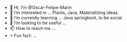 - 👋 Hi, I’m @Oscar-Felipe-Marin
- 👀 I’m interested in ... Plants, Java, Materializing ideas.
- 🌱 I’m currently learning ... Java springboot, to be social 
- 💞️ I’m looking to be useful ... 
- 📫 How to reach me ... 
- ⚡ Fun fact: ...

<!---
Oscar-Felipe-Marin/Oscar-Felipe-Marin is a ✨ special ✨ repository because its `README.md` (this file) appears on your GitHub profile.
You can click the Preview link to take a look at your changes.
--->
